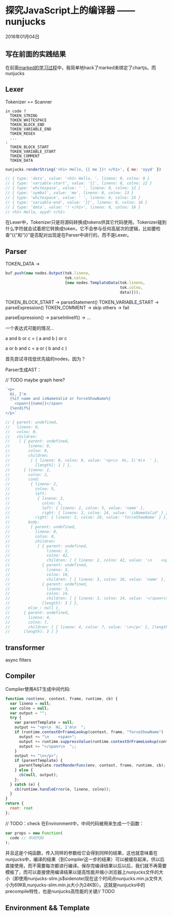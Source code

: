 # 探究JavaScript上的编译器 —— nunjucks

2016年01月04日

## 写在前面的实践结果

在前面[marked的学习过程](TODO)中，我简单地hack了marked来绑定了chartjs。而nunjucks

## Lexer

Tokenizer == Scanner

```
in_code ?
  TOKEN_STRING
  TOKEN_WHITESPACE
  TOKEN_BLOCK_END
  TOKEN_VARIABLE_END
  TOKEN_REGEX
  ...
:
  TOKEN_BLOCK_START
  TOKEN_VARIABLE_START
  TOKEN_COMMENT
  TOKEN_DATA
```

```js
nunjucks.renderString('<h1> Hello, {{ me }}! </h1>', { me: 'oyyd' })

// { type: 'data', value: '<h1> Hello, ', lineno: 0, colno: 0 }
// { type: 'variable-start', value: '{{', lineno: 0, colno: 12 }
// { type: 'whitespace', value: ' ', lineno: 0, colno: 12 }
// { type: 'symbol', value: 'me', lineno: 0, colno: 13 }
// { type: 'whitespace', value: ' ', lineno: 0, colno: 15 }
// { type: 'variable-end', value: '}}', lineno: 0, colno: 16 }
// { type: 'data', value: '! </h1>', lineno: 0, colno: 16 }
// <h1> Hello, oyyd! </h1>
```

在Lexer中，Tokenizer只是将源码转换成tokens供其它代码使用。Tokenizer碰到什么字符就会试着把它转换成token，它不会参与任何高层次的逻辑，比如要检查“{{”和“}}”是否配对出现是在Parser中进行的，而不是Lexer。

## Parser

TOKEN_DATA ->

```js
buf.push(new nodes.Output(tok.lineno,
                          tok.colno,
                          [new nodes.TemplateData(tok.lineno,
                                                  tok.colno,
                                                  data)]));
```

TOKEN_BLOCK_START -> parseStatement()
TOKEN_VARIABLE_START -> parseExpression()
TOKEN_COMMENT -> skip
others -> fail


parseExpression() -> parseInlineIf() -> ...

一个表达式可能的情况...

a and b or c = ( a and b ) or c

a or b and c = a or ( b and c )

首先尝试寻找低优先级的nodes，因为？

Parser生成AST：

// TODO maybe graph here?

```js
`<p>
  Hi, I'm
  {%if name and isNameValid or forceShowName%}
    <span>{{name}}</span>
  {%endif%}
</p>`

// { parent: undefined,
//   lineno: 0,
//   colno: 0,
//   children:
//    [ { parent: undefined,
//        lineno: 0,
//        colno: 0,
//        children:
//         [ { lineno: 0, colno: 0, value: '<p>\n  Hi, I\'m\n  ' },
//           [length]: 1 ] },
//      { lineno: 2,
//        colno: 2,
//        cond:
//         { lineno: 2,
//           colno: 5,
//           left:
//            { lineno: 2,
//              colno: 5,
//              left: { lineno: 2, colno: 5, value: 'name' },
//              right: { lineno: 2, colno: 14, value: 'isNameValid' } },
//           right: { lineno: 2, colno: 29, value: 'forceShowName' } },
//        body:
//         { parent: undefined,
//           lineno: 0,
//           colno: 0,
//           children:
//            [ { parent: undefined,
//                lineno: 2,
//                colno: 42,
//                children: [ { lineno: 2, colno: 42, value: '\n    <span>' }, [length]: 1 ] },
//              { parent: undefined,
//                lineno: 3,
//                colno: 10,
//                children: [ { lineno: 3, colno: 10, value: 'name' }, [length]: 1] },
//              { parent: undefined,
//                lineno: 3,
//                colno: 14,
//                children: [ { lineno: 3, colno: 14, value: '</span>\n  ' }, [length]: 1 ] },
//              [length]: 3 ] },
//        else_: null },
//      { parent: undefined,
//        lineno: 4,
//        colno: 7,
//        children: [ { lineno: 4, colno: 7, value: '\n</p>' }, [length]: 1 ] },
//      [length]: 3 ] }
```

## transformer

async filters

## Compiler

Compiler使用AST生成中间代码:

```js
function root(env, context, frame, runtime, cb) {
  var lineno = null;
  var colno = null;
  var output = "";
  try {
    var parentTemplate = null;
    output += "<p>\n  Hi, I'm\n  ";
    if (runtime.contextOrFrameLookup(context, frame, "forceShowName") || runtime.contextOrFrameLookup(context, frame, "name") && runtime.contextOrFrameLookup(context, frame, "isNameValid")) {
      output += "\n    <span>";
      output += runtime.suppressValue(runtime.contextOrFrameLookup(context, frame, "name"), env.opts.autoescape);
      output += "</span>\n  ";;
    }
    output += "\n</p>";
    if (parentTemplate) {
      parentTemplate.rootRenderFunc(env, context, frame, runtime, cb);
    } else {
      cb(null, output);
    };
  } catch (e) {
    cb(runtime.handleError(e, lineno, colno));
  }
}
return {
  root: root
};
```

// TODO：check
在Environment中，中间代码被用来生成一个函数：

```js
var props = new Function(
  code // 中间代码
);
```

并且这是个纯函数，传入同样的参数给它会得到同样的结果，这也就意味着在nunjucks中，编译的结果（到Compiler这一步的结果）可以被缓存起来，供以后直接使用，而不需要每次都进行编译。保存完编译结果以后以后，我们就不再需要模板了，而可以直接使用编译结果以提高性能并缩小浏览器上nunjucks文件的大小（即使用nunjucks-slim.js$sidenote(现在这个时间点nunjucks.min.js文件大小为69KB,nunjucks-slim.min.js大小为24KB)）。这就是nunjucks中的precompile特性，也是nunjucks高性能的关键// TODO

## Environment && Template

